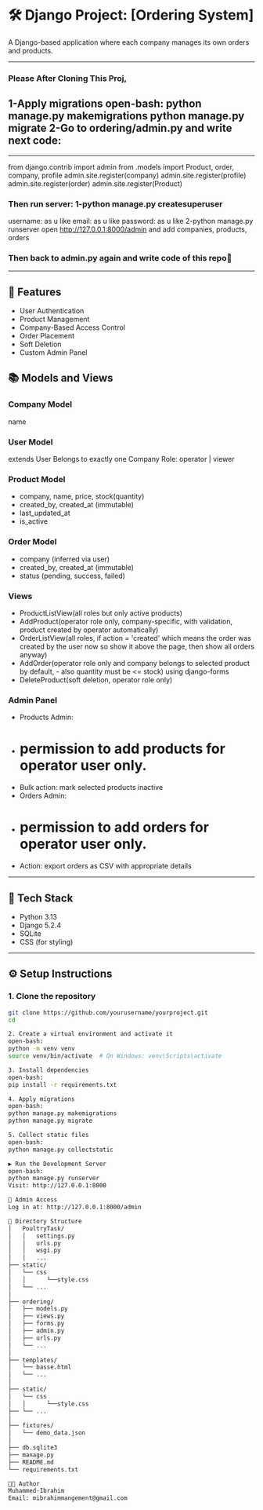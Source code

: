 # 🛠️ Django Project: [Ordering System]

A Django-based application where each company manages its own orders and products.

---
### Please After Cloning This Proj,
1-Apply migrations
open-bash:
python manage.py makemigrations
python manage.py migrate
2-Go to ordering/admin.py and write next code:
---
---
from django.contrib import admin
from .models import Product, order, company, profile
admin.site.register(company)
admin.site.register(profile)
admin.site.register(order)
admin.site.register(Product)

### Then run server: 1-python manage.py createsuperuser 
username: as u like
email: as u like
password: as u like
2-python manage.py runserver
open http://127.0.0.1:8000/admin and add companies, products, orders
### Then back to admin.py again and write code of this repo🤗
---

## 🚀 Features

- User Authentication
- Product Management
- Company-Based Access Control
- Order Placement
- Soft Deletion
- Custom Admin Panel

## 📚 Models and Views
### Company Model
name
### User Model
extends User Belongs to exactly one Company
Role: operator | viewer
### Product Model
- company, name, price, stock(quantity)
- created_by, created_at (immutable)
- last_updated_at
- is_active
### Order Model
- company (inferred via user)
- created_by, created_at (immutable)
- status (pending, success, failed)

### Views
- ProductListView(all roles but only active products)
- AddProduct(operator role only, company-specific, with validation, product  created by operator automatically)
- OrderListView(all roles, if action = 'created' which means the order was created by the user now so show it above the page, then show all orders anyway)
- AddOrder(operator role only and company belongs to selected product by default, - also quantity must be <= stock) using django-forms
- DeleteProduct(soft deletion, operator role only)
### Admin Panel
- Products Admin:
- # permission to add products for operator user only.
- Bulk action: mark selected products inactive
- Orders Admin:
- # permission to add orders for operator user only.
- Action: export orders as CSV with appropriate details
---

## 🧰 Tech Stack

- Python 3.13
- Django 5.2.4
- SQLite 
- CSS (for styling)

---

## ⚙️ Setup Instructions

### 1. Clone the repository
```bash
git clone https://github.com/yourusername/yourproject.git
cd 

2. Create a virtual environment and activate it
open-bash:
python -m venv venv
source venv/bin/activate  # On Windows: venv\Scripts\activate

3. Install dependencies
open-bash:
pip install -r requirements.txt

4. Apply migrations
open-bash:
python manage.py makemigrations
python manage.py migrate

5. Collect static files
open-bash:
python manage.py collectstatic

▶️ Run the Development Server
open-bash:
python manage.py runserver
Visit: http://127.0.0.1:8000

🔐 Admin Access
Log in at: http://127.0.0.1:8000/admin

📁 Directory Structure
│   PoultryTask/
│   │   settings.py
│   │   urls.py
│   │   wsgi.py
│   │   ...
├── static/
│   └── css
│   │      └──style.css
│   └── ...
│
├── ordering/
│   ├── models.py
│   ├── views.py
│   ├── forms.py
│   ├── admin.py
│   ├── urls.py
│   └── ...
│
├── templates/
│   └── basse.html
│   └── ...
│
├── static/
│   └── css
│   │      └──style.css
├── └── ...
│
├── fixtures/
│   └── demo_data.json
│
├── db.sqlite3
├── manage.py
├── README.md
└── requirements.txt

🧑‍💻 Author
Muhammed-Ibrahim
Email: mibrahimmangement@gmail.com
